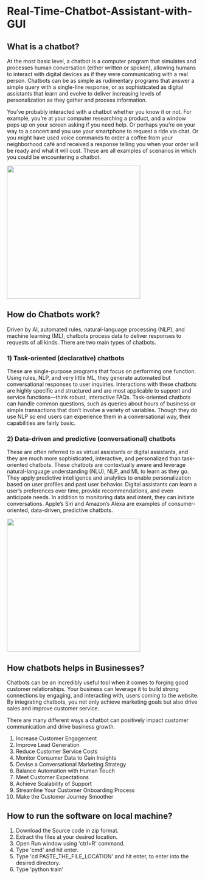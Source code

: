 # Real-Time-Chatbot-Assistant-with-GUI

## What is a chatbot?
At the most basic level, a chatbot is a computer program that simulates and processes human conversation (either written or spoken), allowing humans to interact with digital devices as if they were communicating with a real person. Chatbots can be as simple as rudimentary programs that answer a simple query with a single-line response, or as sophisticated as digital assistants that learn and evolve to deliver increasing levels of personalization as they gather and process information.

You’ve probably interacted with a chatbot whether you know it or not. For example, you’re at your computer researching a product, and a window pops up on your screen asking if you need help. Or perhaps you’re on your way to a concert and you use your smartphone to request a ride via chat. Or you might have used voice commands to order a coffee from your neighborhood café and received a response telling you when your order will be ready and what it will cost. These are all examples of scenarios in which you could be encountering a chatbot.

<p align="left"> <img src="https://www.cio.com/wp-content/uploads/2021/12/chatbot_ai_machine-learning_emerging-tech-100778305-orig-1.jpg?quality=50&strip=all&w=1024" height="350px" /> </p>

## How do Chatbots work?
Driven by AI, automated rules, natural-language processing (NLP), and machine learning (ML), chatbots process data to deliver responses to requests of all kinds.
There are two main types of chatbots.

### 1) Task-oriented (declarative) chatbots 
These are single-purpose programs that focus on performing one function. Using rules, NLP, and very little ML, they generate automated but conversational responses to user inquiries. Interactions with these chatbots are highly specific and structured and are most applicable to support and service functions—think robust, interactive FAQs. Task-oriented chatbots can handle common questions, such as queries about hours of business or simple transactions that don’t involve a variety of variables. Though they do use NLP so end users can experience them in a conversational way, their capabilities are fairly basic. 

### 2) Data-driven and predictive (conversational) chatbots 
These are often referred to as virtual assistants or digital assistants, and they are much more sophisticated, interactive, and personalized than task-oriented chatbots. These chatbots are contextually aware and leverage natural-language understanding (NLU), NLP, and ML to learn as they go. They apply predictive intelligence and analytics to enable personalization based on user profiles and past user behavior. Digital assistants can learn a user’s preferences over time, provide recommendations, and even anticipate needs. In addition to monitoring data and intent, they can initiate conversations. Apple’s Siri and Amazon’s Alexa are examples of consumer-oriented, data-driven, predictive chatbots.

<p align="left"> <img src="https://miro.medium.com/max/703/1*nsOCnVqksL3An2SenF2AMA.jpeg" height="350px" /> </p>

## How chatbots helps in Businesses?
Chatbots can be an incredibly useful tool when it comes to forging good customer relationships. Your business can leverage it to build strong connections by engaging, and interacting with, users coming to the website. By integrating chatbots, you not only achieve marketing goals but also drive sales and improve customer service. 

There are many different ways a chatbot can positively impact customer communication and drive business growth.

1) Increase Customer Engagement 
2) Improve Lead Generation
3) Reduce Customer Service Costs
4) Monitor Consumer Data to Gain Insights
5) Devise a Conversational Marketing Strategy
6) Balance Automation with Human Touch  
7) Meet Customer Expectations
8) Achieve Scalability of Support
9) Streamline Your Customer Onboarding Process
10) Make the Customer Journey Smoother 

## How to run the software on local machine?
1) Download the Source code in zip format.
2) Extract the files at your desired location.
3) Open Run window using 'ctrl+R' command.
4) Type 'cmd' and hit enter.
5) Type 'cd PASTE_THE_FILE_LOCATION' and hit enter, to enter into the desired directory.
6) Type 'python train'
